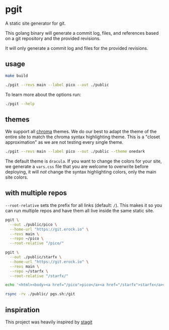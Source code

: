 # pgit

A static site generator for git.

This golang binary will generate a commit log, files, and references based on a
git repository and the provided revisions.

It will only generate a commit log and files for the provided revisions.

## usage

```bash
make build
```

```bash
./pgit --revs main --label pico --out ./public
```

To learn more about the options run:

```bash
./pgit --help
```

## themes

We support all [chroma](https://xyproto.github.io/splash/docs/all.html) themes.
We do our best to adapt the theme of the entire site to match the chroma syntax
highlighting theme. This is a "closet approximation" as we are not testing every
single theme.

```bash
./pgit --revs main --label pico --out ./public --theme onedark
```

The default theme is `dracula`. If you want to change the colors for your site,
we generate a `vars.css` file that you are welcome to overwrite before
deploying, it will _not_ change the syntax highlighting colors, only the main
site colors.

## with multiple repos

`--root-relative` sets the prefix for all links (default: `/`). This makes it so
you can run multiple repos and have them all live inside the same static site.

```bash
pgit \
  --out ./public/pico \
  --home-url "https://git.erock.io" \
  --revs main \
  --repo ~/pico \
  --root-relative "/pico/"

pgit \
  --out ./public/starfx \
  --home-url "https://git.erock.io" \
  --revs main \
  --repo ~/starfx \
  --root-relative "/starfx/"

echo '<html><body><a href="/pico">pico</a><a href="/starfx">starfx</a></body></html>' > ./public/index.html

rsync -rv ./public/ pgs.sh:/git
```

## inspiration

This project was heavily inspired by
[stagit](https://codemadness.org/stagit.html)
